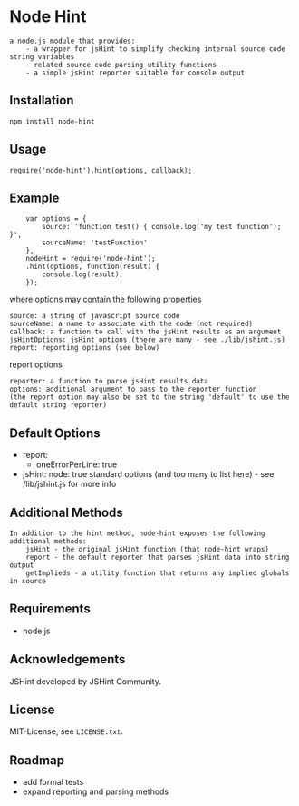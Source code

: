 # Node Hint
	
	a node.js module that provides:
		- a wrapper for jsHint to simplify checking internal source code string variables
		- related source code parsing utility functions
		- a simple jsHint reporter suitable for console output


## Installation

	npm install node-hint

## Usage
	
	require('node-hint').hint(options, callback);
	
## Example
		
		var options = {
			source: 'function test() { console.log('my test function'); }',
			sourceName: 'testFunction'
		},
		nodeHint = require('node-hint');
		.hint(options, function(result) {
			console.log(result);
		});
		
where options may contain the following properties

	source: a string of javascript source code
	sourceName: a name to associate with the code (not required)
	callback: a function to call with the jsHint results as an argument
	jsHintOptions: jsHint options (there are many - see ./lib/jshint.js)
	report: reporting options (see below)
	
report options

	reporter: a function to parse jsHint results data
	options: additional argument to pass to the reporter function
	(the report option may also be set to the string 'default' to use the default string reporter)
	

## Default Options 

- report: 
	- oneErrorPerLine: true
- jsHint:
	node: true
	standard options (and too many to list here) - see /lib/jshint.js for more info

## Additional Methods

	In addition to the hint method, node-hint exposes the following additional methods:
		jsHint - the original jsHint function (that node-hint wraps)
		report - the default reporter that parses jsHint data into string output
		getImplieds - a utility function that returns any implied globals in source 

## Requirements

* node.js


## Acknowledgements

JSHint developed by JSHint Community.

## License

MIT-License, see `LICENSE.txt`.

## Roadmap

- add formal tests
- expand reporting and parsing methods

